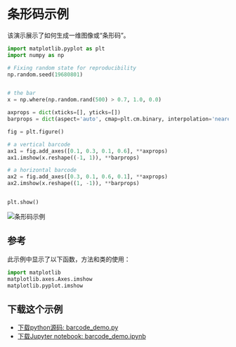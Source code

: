# 条形码示例

该演示展示了如何生成一维图像或“条形码”。

```python
import matplotlib.pyplot as plt
import numpy as np

# Fixing random state for reproducibility
np.random.seed(19680801)


# the bar
x = np.where(np.random.rand(500) > 0.7, 1.0, 0.0)

axprops = dict(xticks=[], yticks=[])
barprops = dict(aspect='auto', cmap=plt.cm.binary, interpolation='nearest')

fig = plt.figure()

# a vertical barcode
ax1 = fig.add_axes([0.1, 0.3, 0.1, 0.6], **axprops)
ax1.imshow(x.reshape((-1, 1)), **barprops)

# a horizontal barcode
ax2 = fig.add_axes([0.3, 0.1, 0.6, 0.1], **axprops)
ax2.imshow(x.reshape((1, -1)), **barprops)


plt.show()
```

![条形码示例](https://matplotlib.org/_images/sphx_glr_barcode_demo_001.png)

## 参考

此示例中显示了以下函数，方法和类的使用：

```python
import matplotlib
matplotlib.axes.Axes.imshow
matplotlib.pyplot.imshow
```

## 下载这个示例

- [下载python源码: barcode_demo.py](https://matplotlib.org/_downloads/barcode_demo.py)
- [下载Jupyter notebook: barcode_demo.ipynb](https://matplotlib.org/_downloads/barcode_demo.ipynb)